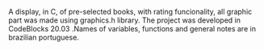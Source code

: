 A display, in C, of pre-selected books, with rating funcionality, all graphic part was made using graphics.h library. The project was developed in CodeBlocks 20.03
.Names of variables, functions and general notes are in brazilian portuguese.
